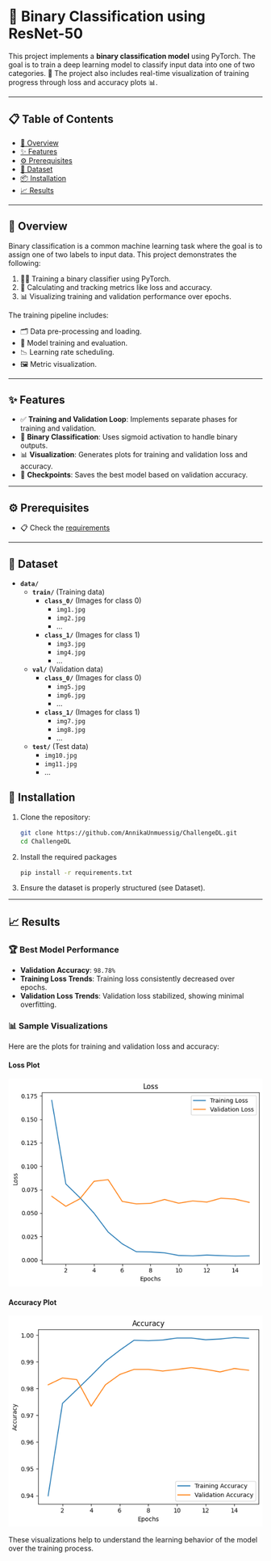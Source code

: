 # 🧠 Binary Classification using ResNet-50

This project implements a **binary classification model** using PyTorch. The goal is to train a deep learning model to classify input data into one of two categories. 🚀 The project also includes real-time visualization of training progress through loss and accuracy plots 📊.

---

## 📋 Table of Contents

- [📖 Overview](#-overview)
- [✨ Features](#-features)
- [⚙️ Prerequisites](#️-prerequisites)
- [📂 Dataset](#-dataset)
- [📦 Installation](#-installation)
- [📈 Results](#-results)

---

## 📖 Overview

Binary classification is a common machine learning task where the goal is to assign one of two labels to input data. This project demonstrates the following:

1. 🏋️‍♂️ Training a binary classifier using PyTorch.
2. 📏 Calculating and tracking metrics like loss and accuracy.
3. 📊 Visualizing training and validation performance over epochs.

The training pipeline includes:
- 🗂 Data pre-processing and loading.
- 🔄 Model training and evaluation.
- 📉 Learning rate scheduling.
- 🖼 Metric visualization.

---

## ✨ Features

- ✅ **Training and Validation Loop**: Implements separate phases for training and validation.
- 🧪 **Binary Classification**: Uses sigmoid activation to handle binary outputs.
- 📊 **Visualization**: Generates plots for training and validation loss and accuracy.
- 💾 **Checkpoints**: Saves the best model based on validation accuracy.

---

## ⚙️ Prerequisites
- 📋 Check the [requirements](requirements.txt)

---

## 📂 Dataset

- **`data/`**
  - **`train/`** (Training data)
    - **`class_0/`** (Images for class 0)
      - `img1.jpg`
      - `img2.jpg`
      - ...
    - **`class_1/`** (Images for class 1)
      - `img3.jpg`
      - `img4.jpg`
      - ...
  - **`val/`** (Validation data)
    - **`class_0/`** (Images for class 0)
      - `img5.jpg`
      - `img6.jpg`
      - ...
    - **`class_1/`** (Images for class 1)
      - `img7.jpg`
      - `img8.jpg`
      - ...
  - **`test/`** (Test data)
      - `img10.jpg`
      - `img11.jpg`
      - ...


## 🔧 Installation
1. Clone the repository:  
   ```bash
   git clone https://github.com/AnnikaUnmuessig/ChallengeDL.git
   cd ChallengeDL
   ```
2. Install the required packages
   ```bash
   pip install -r requirements.txt
   ```
3. Ensure the dataset is properly structured (see Dataset).

---

## 📈 Results

### 🏆 Best Model Performance
- **Validation Accuracy**: `98.78%` 
- **Training Loss Trends**: Training loss consistently decreased over epochs.
- **Validation Loss Trends**: Validation loss stabilized, showing minimal overfitting.

### 📊 Sample Visualizations
Here are the plots for training and validation loss and accuracy:

#### Loss Plot  
![Loss Plot](results/loss_plot.png)  

#### Accuracy Plot  
![Accuracy Plot](results/accuracy_plot.png)  

These visualizations help to understand the learning behavior of the model over the training process.

        



